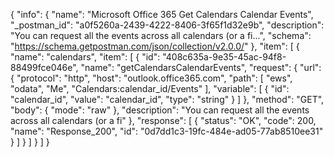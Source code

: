 {
  "info": {
    "name": "Microsoft Office 365 Get Calendars Calendar Events",
    "_postman_id": "a0f5260a-2439-4222-8406-3f65f1d32e9b",
    "description": "You can request all the events across all calendars (or a fi...",
    "schema": "https://schema.getpostman.com/json/collection/v2.0.0/"
  },
  "item": [
    {
      "name": "calendars",
      "item": [
        {
          "id": "408c635a-9e35-45ac-94f8-88499fce046e",
          "name": "getCalendarsCalendarEvents",
          "request": {
            "url": {
              "protocol": "http",
              "host": "outlook.office365.com",
              "path": [
                "ews",
                "odata",
                "Me",
                "Calendars:calendar_id/Events"
              ],
              "variable": [
                {
                  "id": "calendar_id",
                  "value": "calendar_id",
                  "type": "string"
                }
              ]
            },
            "method": "GET",
            "body": {
              "mode": "raw"
            },
            "description": "You can request all the events across all calendars (or a fi"
          },
          "response": [
            {
              "status": "OK",
              "code": 200,
              "name": "Response_200",
              "id": "0d7dd1c3-19fc-484e-ad05-77ab8510ee31"
            }
          ]
        }
      ]
    }
  ]
}